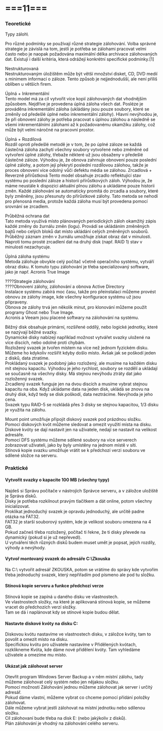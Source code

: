 # ===11===
### Teoretické
Typy záloh\

Pro různé podmínky se používají různé strategie zálohování. Volba správné strategie je závislá na tom, jestli je potřeba se zálohami pracovat velmi často nebo je naopak požadována maximální délka archivace zálohovaných dat. Existují i další kritéria, která odrážejí konkrétní specifické podmínky.[1]

Nestrukturovaná\
Nestrukturovaným úložištěm může být větší množství disket, CD, DVD medií s minimem informací o záloze. Tento způsob je nejjednodušší, ale není příliš oblíben u větších firem.

Úplná + Inkrementální\
Tento model má za cíl vytvořit více kopií zálohovaných dat vhodnějším způsobem. Nejdříve je provedena úplná záloha všech dat. Posléze je prováděna inkrementální záloha (ukládány jsou pouze soubory, které se změnily od předešlé úplné nebo inkrementální zálohy). Hlavní nevýhodou je, že při obnovení zálohy je potřeba pracovat s úplnou zálohou a následně se všemi inkrementálními zálohami až k požadovanému okamžiku zálohy, což může být velmi náročné na pracovní prostor.

Úplná + Rozdílová\
Rozdíl oproti předešlé metodě je v tom, že po úplné záloze se každá částečná záloha zachytí všechny soubory vytvořené nebo změněné od vytvoření úplné zálohy, třebaže některé už jsou obsaženy v předešlé částečné záloze. Výhodou je, že obnova zahrnuje obnovení pouze poslední úplné zálohy, a potom její překrytí poslední rozdílovou zálohou, takže je proces obnovení více odolný vůči defektu média se zálohou.
Zrcadlová + Reverzně přírůstková
Tento model obsahuje zrcadlo reflektující stav systému po poslední záloze a historii přírůstkových záloh. Výhodou je, že máme neustále k dispozici aktuální plnou zálohu a ukládáme pouze historii změn. Každé zálohování se automaticky promítá do zrcadla a soubory, které byly změněny, jsou přesunuty do přírůstkové zálohy. Tato metoda se nehodí pro přenosná media, protože každá záloha musí být provedena pomocí srovnání se zrcadlem.

Průběžná ochrana dat\
Tato metoda využívá místo plánovaných periodických záloh okamžitý zápis každé změny do žurnálu změn (logu). Provádí se ukládáním změněných bajtů nebo celých bloků dat místo ukládání celých změněných souborů. Průběžný záznam změn v žurnálu umožňuje získat obraz dat v minulosti. Naproti tomu prosté zrcadlení dat na druhý disk (např. RAID 1) stav v minulosti nezachycuje.

Úplná záloha systému\
Metoda zálohuje obvykle celý počítač včetně operačního systému, vytváří obraz disku. K tomuto typu zálohování je třeba specializovaný software, jako je např. Acronis True Image


????Strategie zálohování\
????Obnovení zálohy, zálohování a obnova Active Directory\
Instalace systému zabírá moc času, takže pro přeinstalaci můžeme provést obnovu ze zálohy image, kde všechny konfigurace systému už jsou připraveny.\
Obnova ze zálohy trvá jen několik minut, pro klonování můžeme použít programy Ghost nebo True Image.\
Acronis a Veeam jsou placené softwary na zálohování na systému.

Běžný disk obsahuje primární, rozšířené oddílý, nebo logické jednotky, které se nazývají běžné svazky.\
Dynamické disky nabízejí například možnost vytvářet svazky uložené na více discích, nebo odolné proti chybám.\
Rozložený svazek je tvořen místem na více než jednom fyzickém disku. Můžeme ho kdykoliv rozšířit kdyby došlo místo. Avšak jak se poškodí jeden z disků, data ztratíme.\
Prokládaný svazek je podobný jako rozložený, ale musíme na každém disku mít stejnou kapacitu. Výhodou je jeho rychlost, soubory se rozdělí a ukládají se současně na všechny disky. Má stejnou nevýhodu ztráty dat jako rozloženný svazek.\
Zrcadlený svazek funguje jen na dvou discích a musíme vybrat stejnou kapacitu na oba. Když ukládame data na jeden disk, ukládá se znovu na druhý disk, když tedy se disk poškodí, data neztrácíme. Nevýhoda je jeho cena.\
Svazek typu RAID-5 se rozkládá přes 3 disky se stejnou kapacitou, 1/3 disku je využita na zálohu.

Mount point umožňuje připojit diskový svazek pod prázdnou složku.\
Pomocí diskových kvót můžeme sledovat a omezit využití místa na disku.\
Diskové kvóty se dají nastavit jen na uživatele, nedají se nastavit na velikost adresáře.\
Pomocí DFS systému můžeme sdílené soubory na více serverech zobrazovat uživateli, jako by byly umístěny na jednom místě v síti.\
Stínová kopie svazku umožňuje vrátit se k předchozí verzi souboru ve sdílené složce na serveru.

### Praktické
#### Vytvořit svazky o kapacite 100 MB (všechny typy)
Najdeš si Správu počítače v nástrojích Správce serveru, a v záložce uložiště je Správa disků.\
Disky je potřeba rozkilnout pravým tlačítkem a dát online, potom všechny inicializovat.\
Proklikat jednoduchý svazek je opravdu jednoduchý, ale určitě padne otázka na FAT32.\
FAT32 je starší souborový systém, kde je velikost souboru omezena na 4 GB.\
Pokud začneš třeba rozložený, počítač ti řekne, že ti disky převede na dynamický (pokud si je už nepřevedl).\
U vytváření těch různých disků budem muset umět je popsat, jejich rozdíly, výhody a nevýhody.

#### Vytvoř montovaný svazek do adresáře C:\Zkouska
Na C:\ vytvořit adresář ZKOUSKA, potom se vrátíme do správy kde vytvořím třeba jednoduchý svazek, který nepřiřadím pod písmeno ale pod tu složku.

#### Stínová kopie serveru a funkce předchozí verze
Stínová kopie se zapíná u daného disku ve vlastnostech.\
Ve vlastnostech složky, na které je aplikovaná stínová kopie, se můžeme vracet do předchozích verzí složky.\
Tam se dá i naplánovat kdy se stínové kopie budou dělat.

#### Nastavte diskové kvóty na disku C:
Diskovou kvótu nastavíme ve vlastnostech disku, v záložce kvóty, tam to povolit a omezit místo na disku.\
Specifickou kvótu pro uživatele nastavíme v Přidělených kvótach, rozklikneme Kvóta, kde dáme nové přidělení kvóty. Tam vyhledáme uživatele a omezíme mu místo.

#### Ukázat jak zálohovat server
Otevřít program Windows Server Backup a v něm místní zálohu, tady můžeme zálohovat celý systém nebo jen nějakou složku.\
Pomocí možnosti Zálohování jednou můžeme zálohovat jak server i určitý adresář.\
Pokud dáme vlastní, můžeme vybrat co chceme pomocí přídání položky zálohovat.\
Dále můžeme vybrat jestli zálohovat na místní jednotku nebo sdílenou složku.\
Cíl zálohovaní bude třeba na disk E: (nebo jakýkoliv z disků).\
Plán zálohování je vhodný na zálohování celého serveru.
